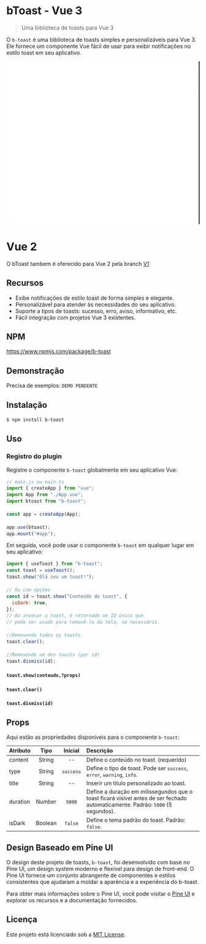 # bToast - Vue 3

> Uma biblioteca de toasts para Vue 3

O `b-toast` é uma biblioteca de toasts simples e personalizáveis para Vue 3. Ele fornece um componente Vue fácil de usar para exibir notificações no estilo toast em seu aplicativo.

![](./example.gif)

# Vue 2

O bToast tambem é oferecido para Vue 2 pela branch [V1](https://github.com/BtreeDevelopers/b-toast/tree/V1)

## Recursos

- Exibe notificações de estilo toast de forma simples e elegante.
- Personalizável para atender às necessidades do seu aplicativo.
- Suporte a tipos de toasts: sucesso, erro, aviso, informativo, etc.
- Fácil integração com projetos Vue 3 existentes.

## NPM

https://www.npmjs.com/package/b-toast

## Demonstração

Precisa de exemplos: `DEMO PENDENTE`

## Instalação

```bash
$ npm install b-toast
```

## Uso

### Registro do plugin

Registre o componente `b-toast` globalmente em seu aplicativo Vue:

```javascript
// main.js ou main.ts
import { createApp } from "vue";
import App from "./App.vue";
import btoast from "b-toast";

const app = createApp(App);

app.use(btoast);
app.mount("#app");
```

Em seguida, você pode usar o componente `b-toast` em qualquer lugar em seu aplicativo:

```javascript
import { useToast } from "b-toast";
const toast = useToast();
toast.show("Olá sou um toast!");

// Ou com opções
const id = toast.show("Conteúdo do toast", {
  isDark: true,
});
// Ao invocar o toast, é retornado um ID único que
// pode ser usado para removê-lo da tela, se necessário.

//Removendo todos os toasts
toast.clear();

//Removendo um dos toasts (por id)
toast.dismiss(id);
```

#### `toast.show(conteudo,?props)`

#### `toast.clear()`

#### `toast.dismiss(id)`

## Props

Aqui estão as propriedades disponíveis para o componente `b-toast`:

| Atributo |  Tipo   |  Inicial  | Descrição                                                                                                                       |
| :------- | :-----: | :-------: | :------------------------------------------------------------------------------------------------------------------------------ |
| content  | String  |    --     | Define o conteúdo no toast. (requerido)                                                                                         |
| type     | String  | `success` | Define o tipo de toast. Pode ser `success`, `error`, `warning`, `info`.                                                         |
| title    | String  |    --     | Inserir um titulo personalizado ao toast.                                                                                       |
| duration | Number  |  `5000`   | Define a duração em milissegundos que o toast ficará visível antes de ser fechado automaticamente. Padrão: `5000` (5 segundos). |
| isDark   | Boolean |  `false`  | Define o tema padrão do toast. Padrão: `false`.                                                                                 |

## Design Baseado em Pine UI

O design deste projeto de toasts, `b-toast`, foi desenvolvido com base no Pine UI, um design system moderno e flexível para design de front-end. O Pine UI fornece um conjunto abrangente de componentes e estilos consistentes que ajudaram a moldar a aparência e a experiência do b-toast.

Para obter mais informações sobre o Pine UI, você pode visitar o [Pine UI](https://www.behance.net/gallery/161882269/Design-System-Pine-UI-v1-bTree) e explorar os recursos e a documentação fornecidos.

## Licença

Este projeto está licenciado sob a [MIT License](https://opensource.org/licenses/MIT).
